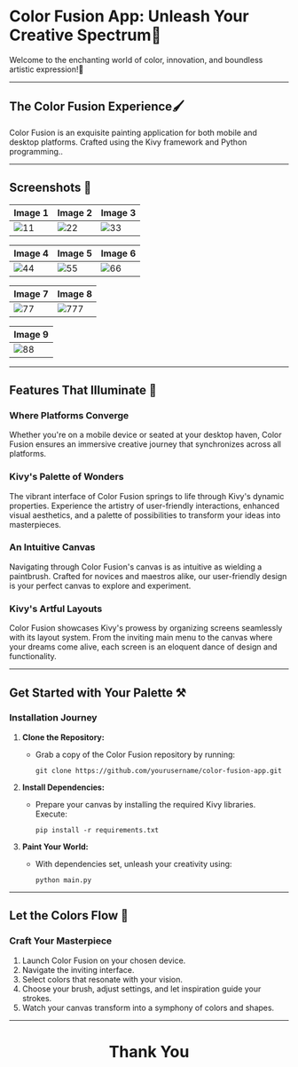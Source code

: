 # Color Fusion App: Unleash Your Creative Spectrum🎨

Welcome to the enchanting world of color, innovation, and boundless artistic expression!🌈  

----

## The Color Fusion Experience🖌️
 
Color Fusion is an exquisite painting application for both mobile and desktop platforms. Crafted  using the Kivy framework and Python programming..

----

## Screenshots 📸


| Image 1 | Image 2 | Image 3| 
| ------- | ------- |------- |
|![11](https://github.com/chinmaywali/Shoping-App/assets/123446377/d2cd18bb-c795-40b2-895c-3e2d9adaee9e) | ![22](https://github.com/chinmaywali/Shoping-App/assets/123446377/3524f08e-7448-418e-8ea2-bf1a2a1921e3)| ![33](https://github.com/chinmaywali/Shoping-App/assets/123446377/1a589e27-afe9-4047-b8c9-68a1f4ccfb88) |

| Image 4 | Image 5 | Image 6| 
| ------- | ------- |------- |
|![44](https://github.com/chinmaywali/Shoping-App/assets/123446377/7c699005-84d8-46fb-80c2-663fc1bf35cd) | ![55](https://github.com/chinmaywali/Shoping-App/assets/123446377/0f23827a-6cfd-4d5b-9036-7db65f4075ea)|![66](https://github.com/chinmaywali/Shoping-App/assets/123446377/c1b37c8d-a903-4deb-afba-beac4d973bfb)|


| Image 7 | Image 8 | 
| ------- | ------- |
|![77](https://github.com/chinmaywali/Shoping-App/assets/123446377/13087727-3809-44f2-9604-0412aea7a484)|![777](https://github.com/chinmaywali/Shoping-App/assets/123446377/e99e2486-6b89-4ab6-8d98-1a6003bc452a)|

| Image 9 | 
| ------- | 
|![88](https://github.com/chinmaywali/Shoping-App/assets/123446377/b6d1fa6a-e103-4b05-bf62-76a952f39e93)| 

---

## Features That Illuminate 🎯

### Where Platforms Converge

 Whether you're on a mobile device or seated at your desktop haven, Color Fusion ensures an immersive creative journey that synchronizes across all platforms.

### Kivy's Palette of Wonders

The vibrant interface of Color Fusion springs to life through Kivy's dynamic properties. Experience the artistry of user-friendly interactions, enhanced visual aesthetics, and a palette of possibilities to transform your ideas into masterpieces.

### An Intuitive Canvas

Navigating through Color Fusion's canvas is as intuitive as wielding a paintbrush. Crafted for novices and maestros alike, our user-friendly design is your perfect canvas to explore and experiment.

### Kivy's Artful Layouts

Color Fusion showcases Kivy's prowess by organizing screens seamlessly with its layout system. From the inviting main menu to the canvas where your dreams come alive, each screen is an eloquent dance of design and functionality.

----
## Get Started with Your Palette ⚒️

### Installation Journey

1. **Clone the Repository:**
   - Grab a copy of the Color Fusion repository by running:
     ```
     git clone https://github.com/yourusername/color-fusion-app.git
     ```

2. **Install Dependencies:**
   - Prepare your canvas by installing the required Kivy libraries. Execute:
     ```
     pip install -r requirements.txt
     ```

3. **Paint Your World:**
   - With dependencies set, unleash your creativity using:
     ```
     python main.py
     ```

----

## Let the Colors Flow 🎨

### Craft Your Masterpiece

1. Launch Color Fusion on your chosen device.
2. Navigate the inviting interface.
3. Select colors that resonate with your vision.
4. Choose your brush, adjust settings, and let inspiration guide your strokes.
5. Watch your canvas transform into a symphony of colors and shapes.

----
 
<div align="center">
<h1>Thank You</h1>
</div>

  
